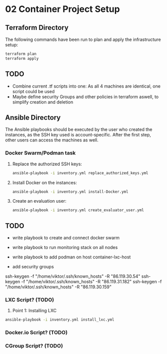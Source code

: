 # 02 Container Project Setup

## Terraform Directory

The following commands have been run to plan and apply the infrastructure setup:

```bash
terraform plan
terraform apply
```

## TODO

- Combine current .tf scripts into one: As all 4 machines are identical, one script could be used
- Maybe define security Groups and other policies in terraform aswell, to simplify creation and deletion

## Ansible Directory

The Ansible playbooks should be executed by the user who created the instances, as the SSH key used is account-specific. After the first step, other users can access the machines as well.


###  Docker Swarm/Podman task

1. Replace the authorized SSH keys:
   
   ```bash
   ansible-playbook -i inventory.yml replace_authorized_keys.yml
   ```

2. Install Docker on the instances:

   ```bash
   ansible-playbook -i inventory.yml install-Docker.yml
   ```

3. Create an evaluation user:

   ```bash
   ansible-playbook -i inventory.yml create_evaluator_user.yml
   ```
   

## TODO

- write playbook to create and connect docker swarm
- write playbook to run monitoring stack on all nodes

- write playbook to add podman on host container-lxc-host
- add security groups

ssh-keygen -f "/home/viktor/.ssh/known_hosts" -R "86.119.30.54"
ssh-keygen -f "/home/viktor/.ssh/known_hosts" -R "86.119.31.182"
ssh-keygen -f "/home/viktor/.ssh/known_hosts" -R "86.119.30.159"



### LXC Script? (TODO)

1. Point 1: Installing LXC

```bash
ansible-playbook -i inventory.yml install_lxc.yml
```

### Docker.io Script? (TODO)    

### CGroup Script? (TODO)